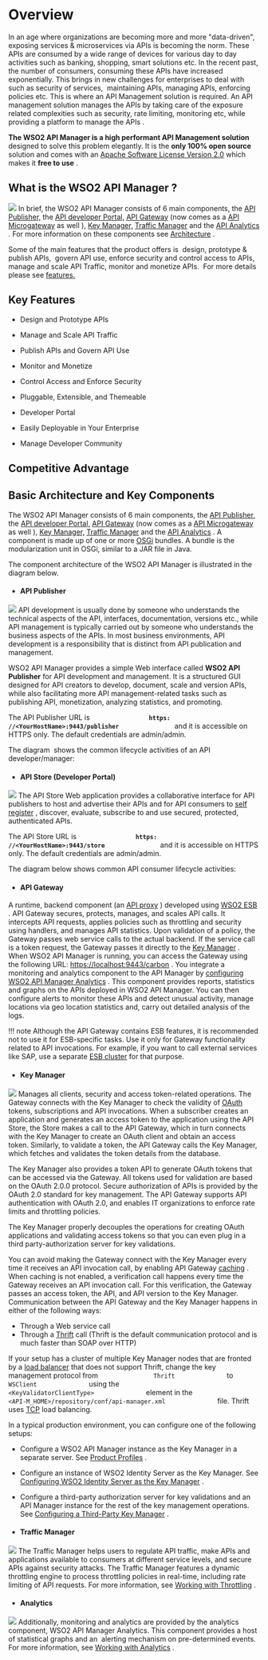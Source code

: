 # Overview

In an age where organizations are becoming more and more "data-driven", exposing services & microservices via APIs is becoming the norm. These APIs are consumed by a wide range of devices for various day to day activities such as banking, shopping, smart solutions etc. In the recent past, the number of consumers, consuming these APIs have increased exponentially. This brings in new challenges for enterprises to deal with such as security of services,  maintaining APIs, managing APIs, enforcing policies etc. This is where an API Management solution is required. An API management solution manages the APIs by taking care of the exposure related complexities such as security, rate limiting, monitoring etc, while providing a platform to manage the APIs .

**The WSO2 API Manager is a high performant API Management solution** designed to solve this problem elegantly. It is the **only 100% open source** solution and comes with an [Apache Software License Version 2.0](http://www.apache.org/licenses/LICENSE-2.0) which makes it **free to use** .

## **What is the WSO2 API Manager** ?

![](attachments/103327648/103346653.png)
In brief, the WSO2 API Manager consists of 6 main components, the [API Publisher,](_Design_API_) the [API developer Portal,](https://docs.wso2.com/display/SHAN/API+Developer+Portal) [API Gateway](_API_Gateway_) (now comes as a [API Microgateway](_API_Microgateway_) as well ), [Key Manager,](_API_Security_) [Traffic Manager](_Rate_Limiting_) and the [API Analytics](_Analytics_) . For more information on these components see [Architecture](https://docs.wso2.com/display/SHAN/Architecture) .

Some of the main features that the product offers is  design, prototype & publish APIs,  govern API use, enforce security and control access to APIs, manage and scale API Traffic, monitor and monetize APIs.  For more details please see [features.](https://wso2.com/api-management/features/)

## Key Features

-   Design and Prototype APIs

-   Manage and Scale API Traffic

-   Publish APIs and Govern API Use

-   Monitor and Monetize

-   Control Access and Enforce Security

-   Pluggable, Extensible, and Themeable

-   Developer Portal

-   Easily Deployable in Your Enterprise

-   Manage Developer Community

## Competitive Advantage

  <TO-DO>

## Basic Architecture and Key Components

The WSO2 API Manager consists of 6 main components, the [API Publisher,](https://docs.wso2.com/display/SHAN/API+Publisher) the [API developer Portal,](https://docs.wso2.com/display/SHAN/API+Developer+Portal) [API Gateway](https://docs.wso2.com/display/SHAN/API+Gateway) (now comes as a [API Microgateway](https://docs.wso2.com/display/SHAN/API+Microgateway) as well ), [Key Manager,](https://docs.wso2.com/display/SHAN/API+Security) [Traffic Manager](https://docs.wso2.com/display/SHAN/Rate+Limiting) and the [API Analytics](https://docs.wso2.com/display/SHAN/Analytics) . A component is made up of one or more [OSGi](http://www.osgi.org/Technology/Home) bundles. A bundle is the modularization unit in OSGi, similar to a JAR file in Java.

The component architecture of the WSO2 API Manager is illustrated in the diagram below.

-   #### API Publisher

![](../assets/attachments/103327648/126556771.png)
API development is usually done by someone who understands the technical aspects of the API, interfaces, documentation, versions etc., while API management is typically carried out by someone who understands the business aspects of the APIs. In most business environments, API development is a responsibility that is distinct from API publication and management.

WSO2 API Manager provides a simple Web interface called **WSO2 API Publisher** for API development and management. It is a structured GUI designed for API creators to develop, document, scale and version APIs, while also facilitating more API management-related tasks such as publishing API, monetization, analyzing statistics, and promoting.

The API Publisher URL is **`                 https:                ` `                 //<YourHostName>:9443/publisher                `** and it is accessible on HTTPS only. The default credentials are admin/admin.

The diagram  shows the common lifecycle activities of an API developer/manager:

-   #### API Store (Developer Portal)

![](../assets/attachments/103327648/126556772.png)
The API Store Web application provides a collaborative interface for API publishers to host and advertise their APIs and for API consumers to [self register](https://docs.wso2.com/display/AM260/Customizing+the+API+Store) , discover, evaluate, subscribe to and use secured, protected, authenticated APIs.

The API Store URL is **`                 https:                ` `                 //<YourHostName>:9443/store                `** and it is accessible on HTTPS only. The default credentials are admin/admin.

The diagram below shows common API consumer lifecycle activities:

-   #### API Gateway

A runtime, backend component (an [API proxy](https://docs.wso2.com/display/EI611/Working+with+APIs) ) developed using [WSO2 ESB](https://docs.wso2.com/display/EI611/WSO2+Enterprise+Integrator+Documentation) . API Gateway secures, protects, manages, and scales API calls. It intercepts API requests, applies policies such as throttling and security using handlers, and manages API statistics. Upon validation of a policy, the Gateway passes web service calls to the actual backend. If the service call is a token request, the Gateway passes it directly to the [Key Manager](#Overview-KeyManager) .
When WSO2 API Manager is running, you can access the Gateway using the following URL: <https://localhost:9443/carbon> . You integrate a monitoring and analytics component to the API Manager by [configuring WSO2 API Manager Analytics](https://docs.wso2.com/display/AM260/Configuring+APIM+Analytics) . This component provides reports, statistics and graphs on the APIs deployed in WSO2 API Manager. You can then configure alerts to monitor these APIs and detect unusual activity, manage locations via geo location statistics and, carry out detailed analysis of the logs.

!!! note
Although the API Gateway contains ESB features, it is recommended not to use it for ESB-specific tasks. Use it only for Gateway functionality related to API invocations. For example, if you want to call external services like SAP, use a separate [ESB cluster](https://docs.wso2.com/display/EI611/Clustering+the+ESB+Profile) for that purpose.

-   #### Key Manager

![](../assets/attachments/103327648/126556773.png)
Manages all clients, security and access token-related operations. The Gateway connects with the Key Manager to check the validity of [OAuth](https://tools.ietf.org/html/rfc6749) tokens, subscriptions and API invocations. When a subscriber creates an application and generates an access token to the application using the API Store, the Store makes a call to the API Gateway, which in turn connects with the Key Manager to create an OAuth client and obtain an access token. Similarly, to validate a token, the API Gateway calls the Key Manager, which fetches and validates the token details from the database.

The Key Manager also provides a token API to generate OAuth tokens that can be accessed via the Gateway. All tokens used for validation are based on the OAuth 2.0.0 protocol. Secure authorization of APIs is provided by the OAuth 2.0 standard for key management. The API Gateway supports API authentication with OAuth 2.0, and enables IT organizations to enforce rate limits and throttling policies.

The Key Manager properly decouples the operations for creating OAuth applications and validating access tokens so that you can even plug in a third party-authorization server for key validations.

You can avoid making the Gateway connect with the Key Manager every time it receives an API invocation call, by enabling API Gateway [caching](https://docs.wso2.com/display/AM260/Configuring+Caching) . When caching is not enabled, a verification call happens every time the Gateway receives an API invocation call. For this verification, the Gateway passes an access token, the API, and API version to the Key Manager. Communication between the API Gateway and the Key Manager happens in either of the following ways:

-   Through a Web service call
-   Through a [Thrift](http://thrift.apache.org/static/files/thrift-20070401.pdf) call (Thrift is the default communication protocol and is much faster than SOAP over HTTP)

If your setup has a cluster of multiple Key Manager nodes that are fronted by a [load balancer](https://f5.com/glossary/load-balancer) that does not support Thrift, change the key management protocol from `                Thrift               ` to `                WSClient               ` using the `                <KeyValidatorClientType>               ` element in the `                <API-M_HOME>/repository/conf/api-manager.xml               ` file. Thrift uses [TCP](https://tools.ietf.org/html/rfc793) load balancing.

In a typical production environment, you can configure one of the following setups:

-   Configure a WSO2 API Manager instance as the Key Manager in a separate server. See [Product Profiles](https://docs.wso2.com/display/AM260/Product+Profiles) .
-   Configure an instance of WSO2 Identity Server as the Key Manager. See [Configuring WSO2 Identity Server as the Key Manager](https://docs.wso2.com/display/AM260/Configuring+WSO2+Identity+Server+as+the+Key+Manager) .
-   Configure a third-party authorization server for key validations and an API Manager instance for the rest of the key management operations. See [Configuring a Third-Party Key Manager](https://docs.wso2.com/display/AM260/Configuring+a+Third-Party+Key+Manager) .

-   #### Traffic Manager

![](../assets/attachments/103327648/126556774.png)
The Traffic Manager helps users to regulate API traffic, make APIs and applications available to consumers at different service levels, and secure APIs against security attacks. The Traffic Manager features a dynamic throttling engine to process throttling policies in real-time, including rate limiting of API requests. For more information, see [Working with Throttling](https://docs.wso2.com/display/AM260/Working+with+Throttling) .

-   #### Analytics

![](../assets/attachments/103327648/126556775.png)
Additionally, monitoring and analytics are provided by the analytics component, WSO2 API Manager Analytics. This component provides a host of statistical graphs and an  alerting mechanism on pre-determined events. For more information, see [Working with Analytics](https://docs.wso2.com/display/AM260/Working+with+Analytics) .
